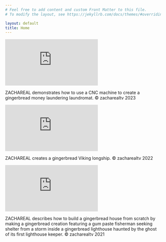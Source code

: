 ```yaml
---
# Feel free to add content and custom Front Matter to this file.
# To modify the layout, see https://jekyllrb.com/docs/themes/#overriding-theme-defaults

layout: default
title: Home
---
```

<div class="video">
    <iframe class="hero-video" src="https://www.youtube.com/watch?v=5BhE7jf9hNQ?origin=https://zachareal.com" title="YouTube video player" frameborder="0" allow="accelerometer; autoplay; clipboard-write; encrypted-media; gyroscope; picture-in-picture" allowfullscreen alt="ZACHAREAL demonstrates how to use a CNC machine to create a gingerbread money laundering laundromat."></iframe>
</div>
<p class="caption">
    ZACHAREAL demonstrates how to use a CNC machine to create a gingerbread money laundering laundromat. © zacharealtv 2023
</p>
<div class="video">
    <iframe class="hero-video" src="https://www.youtube.com/watch?v=3kevi95Avmc?origin=https://zachareal.com" title="YouTube video player" frameborder="0" allow="accelerometer; autoplay; clipboard-write; encrypted-media; gyroscope; picture-in-picture" allowfullscreen alt="ZACHAREAL creates a gingerbread Viking longship."></iframe>
</div>
<p class="caption">
    ZACHAREAL creates a gingerbread Viking longship. © zacharealtv 2022
</p>
<div class="video">
    <iframe class="hero-video" src="https://www.youtube-nocookie.com/embed/zf8DkM7Yl7w?origin=https://zachareal.com" title="YouTube video player" frameborder="0" allow="accelerometer; autoplay; clipboard-write; encrypted-media; gyroscope; picture-in-picture" allowfullscreen alt="ZACHAREAL describes how to build a gingerbread house from scratch by making a gingerbread creation featuring a gum paste fisherman seeking shelter from a storm inside a gingerbread lighthouse haunted by the ghost of its first lighthouse keeper. © zacharealtv 2021"></iframe>
</div>
<p class="caption">
    ZACHAREAL describes how to build a gingerbread house from scratch by making a gingerbread creation featuring a gum paste fisherman seeking shelter from a storm inside a gingerbread lighthouse haunted by the ghost of its first lighthouse keeper. © zacharealtv 2021
</p>